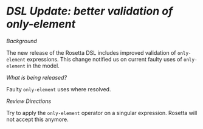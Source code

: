 # *DSL Update: better validation of only-element*

_Background_

The new release of the Rosetta DSL includes improved validation of `only-element` expressions. This change notified us on current faulty uses of `only-element` in the model.

_What is being released?_

Faulty `only-element` uses where resolved.

_Review Directions_
 
Try to apply the `only-element` operator on a singular expression. Rosetta will not accept this anymore.
